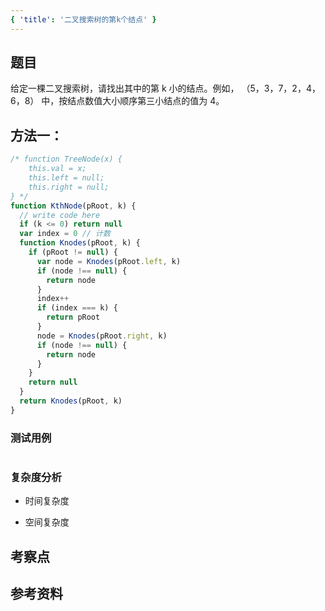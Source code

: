 ```yaml
---
{ 'title': '二叉搜索树的第k个结点' }
---
```


## 题目

给定一棵二叉搜索树，请找出其中的第 k 小的结点。例如， （5，3，7，2，4，6，8） 中，按结点数值大小顺序第三小结点的值为 4。

## 方法一：

```js
/* function TreeNode(x) {
    this.val = x;
    this.left = null;
    this.right = null;
} */
function KthNode(pRoot, k) {
  // write code here
  if (k <= 0) return null
  var index = 0 // 计数
  function Knodes(pRoot, k) {
    if (pRoot != null) {
      var node = Knodes(pRoot.left, k)
      if (node !== null) {
        return node
      }
      index++
      if (index === k) {
        return pRoot
      }
      node = Knodes(pRoot.right, k)
      if (node !== null) {
        return node
      }
    }
    return null
  }
  return Knodes(pRoot, k)
}
```

### 测试用例

```js
```

### 复杂度分析

- 时间复杂度

- 空间复杂度

## 考察点

## 参考资料
